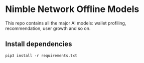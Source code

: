 # Nimble Network Offline Models
This repo contains all the major AI models: wallet profiling, recommendation, user growth and so on.

## Install dependencies

```
pip3 install -r requirements.txt
```
